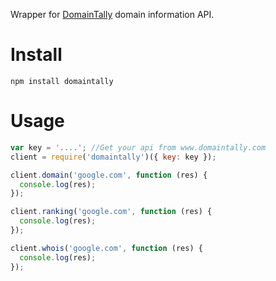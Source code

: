 Wrapper for [DomainTally](https://www.domaintally.com/page/access-the-metricsbot-api/) domain information API.

# Install

    npm install domaintally

# Usage

```javascript
var key = '....'; //Get your api from www.domaintally.com 
client = require('domaintally')({ key: key });

client.domain('google.com', function (res) {
  console.log(res);
});

client.ranking('google.com', function (res) {
  console.log(res);
});

client.whois('google.com', function (res) {
  console.log(res);
});

```
